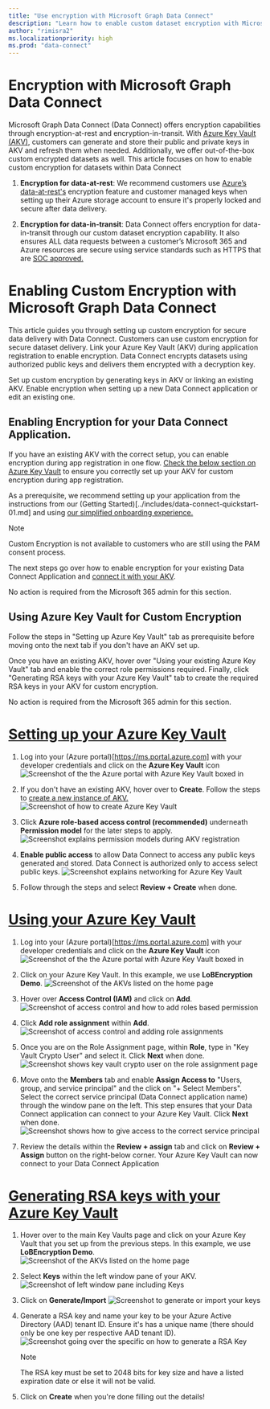 ```yaml
---
title: "Use encryption with Microsoft Graph Data Connect"
description: "Learn how to enable custom dataset encryption with Microsoft Graph Data Connect"
author: "rimisra2"
ms.localizationpriority: high
ms.prod: "data-connect"
---
```


# Encryption with Microsoft Graph Data Connect

Microsoft Graph Data Connect (Data Connect) offers encryption capabilities through encryption-at-rest and encryption-in-transit. With [Azure Key Vault (AKV)](https://learn.microsoft.com/en-us/azure/key-vault/general/basic-concepts), customers can generate and store their public and private keys in AKV and refresh them when needed. Additionally, we offer out-of-the-box custom encrypted datasets as well. This article focuses on how to enable custom encryption for datasets within Data Connect 

1. **Encryption for data-at-rest**: We recommend customers use [Azure’s data-at-rest's](https://learn.microsoft.com/en-us/azure/security/fundamentals/encryption-atrest) encryption feature and customer managed keys when setting up their Azure storage account to ensure it's properly locked and secure after data delivery. 

2. **Encryption for data-in-transit**: Data Connect offers encryption for data-in-transit through our custom dataset encryption capability. It also ensures ALL data requests between a customer’s Microsoft 365 and Azure resources are secure using service standards such as HTTPS that are [SOC approved.](https://docs.microsoft.com/en-us/compliance/regulatory/offering-soc-2)

# Enabling Custom Encryption with Microsoft Graph Data Connect

This article guides you through setting up custom encryption for secure data delivery with Data Connect.
Customers can use custom encryption for secure dataset delivery. Link your Azure Key Vault (AKV) during application registration to enable encryption. Data Connect encrypts datasets using authorized public keys and delivers them encrypted with a decryption key.

Set up custom encryption by generating keys in AKV or linking an existing AKV. Enable encryption when setting up a new Data Connect application or edit an existing one.

## Enabling Encryption for your Data Connect Application.

If you have an existing AKV with the correct setup, you can enable encryption during app registration in one flow. [Check the below section on Azure Key Vault](./data-connect-custom-encryption.md#using-azure-key-vault-for-custom-encryption) to ensure you correctly set up your AKV for custom encryption during app registration.

As a prerequisite, we recommend setting up your application from the instructions from our (Getting Started)[../includes/data-connect-quickstart-01.md] and using [our simplified onboarding experience.](./onboarding-experience-overview.md)

> [!NOTE]
> Custom Encryption is not available to customers who are still using the PAM consent process. 

The next steps go over how to enable encryption for your existing Data Connect Application and [connect it with your AKV](./data-connect-custom-encryption.md#using-azure-key-vault-for-custom-encryption).

No action is required from the Microsoft 365 admin for this section.

## Using Azure Key Vault for Custom Encryption

Follow the steps in "Setting up Azure Key Vault" tab as prerequisite before moving onto the next tab if you don't have an AKV set up.

Once you have an existing AKV, hover over "Using your existing Azure Key Vault" tab and enable the correct role permissions required. Finally, click "Generating RSA keys with your Azure Key Vault" tab to create the required RSA keys in your AKV for custom encryption.

No action is required from the Microsoft 365 admin for this section.

# [Setting up your Azure Key Vault](#tab/SettingUpAKV)

1. Log into your (Azure portal)[https://ms.portal.azure.com] with your developer credentials and click on the **Azure Key Vault** icon
    ![Screenshot of the the Azure portal with Azure Key Vault boxed in](images/azure-portal-akv.png)

2. If you don't have an existing AKV, hover over to **Create**. Follow the steps to [create a new instance of AKV.](https://learn.microsoft.com/en-us/azure/key-vault/general/quick-create-portal) 
    ![Screenshot of how to create Azure Key Vault](images/create-akv.png)

3. Click **Azure role-based access control (recommended)** underneath **Permission model** for the later steps to apply. 
    ![Screenshot explains permission models during AKV registration](images/akv-permission-model.png)

4. **Enable public access** to allow Data Connect to access any public keys generated and stored. Data Connect is authorized only to access select public keys. 
    ![Screenshot explains networking for Azure Key Vault](images/akv-networking.png)

5. Follow through the steps and select **Review + Create** when done.

# [Using your Azure Key Vault](#tab/ExistingAKV)

1. Log into your (Azure portal)[https://ms.portal.azure.com] with your developer credentials and click on the **Azure Key Vault** icon
    ![Screenshot of the the Azure portal with Azure Key Vault boxed in](images/azure-portal-akv.png)

2. Click on your Azure Key Vault. In this example, we use **LoBEncryption Demo**.
    ![Screenshot of the AKVs listed on the home page](images/akv-main-page.png)

3. Hover over **Access Control (IAM)** and click on **Add**.
    ![Screenshot of access control and how to add roles based permission](images/akv-access-control.png)

4. Click **Add role assignment** within **Add**.
    ![Screenshot of access control and adding role assignments](images/akv-add-role-assignment.png)

5. Once you are on the Role Assignment page, within **Role**, type in "Key Vault Crypto User" and select it. Click **Next** when done.
    ![Screenshot shows key vault crypto user on the role assignment page](images/akv-crypto-user.png)

6. Move onto the **Members** tab and enable **Assign Access to** "Users, group, and service principal" and the click on "+ Select Members". Select the correct service principal (Data Connect application name) through the window pane on the left. This step ensures that your Data Connect application can connect to your Azure Key Vault. Click **Next** when done.
    ![Screenshot shows how to give access to the correct service principal](images/akv-select-service-principal.png)

7. Review the details within the **Review + assign** tab and click on **Review + Assign** button on the right-below corner. Your Azure Key Vault can now connect to your Data Connect Application

# [Generating RSA keys with your Azure Key Vault](#tab/AKVKeys)

1. Hover over to the main Key Vaults page and click on your Azure Key Vault that you set up from the previous steps. In this example, we use **LoBEncryption Demo**.
    ![Screenshot of the AKVs listed on the home page](images/akv-main-page.png)

2. Select **Keys** within the left window pane of your AKV.
    ![Screenshot of left window pane including Keys](images/akv-keys.png)

3. Click on **Generate/Import**
    ![Screenshot to generate or import your keys](images/akv-generate-keys.png)

4. Generate a RSA key and name your key to be your Azure Active Directory (AAD) tenant ID. Ensure it's has a unique name (there should only be one key per respective AAD tenant ID).
    ![Screenshot going over the specific on how to generate a RSA Key](images/akv-generate-RSA-key.png)

    > [!NOTE]
    > The RSA key must be set to 2048 bits for key size and have a listed expiration date or else it will not be valid. 

5. Click on **Create** when you're done filling out the details!
